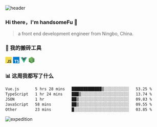 ![header](https://raw.githubusercontent.com/fzq1998/fzq1998/master/header.png)

### Hi there，I'm handsomeFu 👋

> a front end development engineer from Ningbo, China.

### 🔧 我的搬砖工具
<code><img height="20" src="https://raw.githubusercontent.com/github/explore/80688e429a7d4ef2fca1e82350fe8e3517d3494d/topics/javascript/javascript.png" alt="javascript"></code>
<code><img height="20" src="https://raw.githubusercontent.com/github/explore/80688e429a7d4ef2fca1e82350fe8e3517d3494d/topics/typescript/typescript.png" alt="typescript"></code>
<code><img height="20" src="https://raw.githubusercontent.com/github/explore/80688e429a7d4ef2fca1e82350fe8e3517d3494d/topics/vue/vue.png" alt="vue"></code>
<code><img height="20" src="https://raw.githubusercontent.com/github/explore/80688e429a7d4ef2fca1e82350fe8e3517d3494d/topics/nodejs/nodejs.png" alt="nodejs"></code>



### 📊 这周我都写了什么
<!--START_SECTION:waka-->

```text
Vue.js       5 hrs 28 mins   █████████████▒░░░░░░░░░░░   53.25 %
TypeScript   1 hr 24 mins    ███▒░░░░░░░░░░░░░░░░░░░░░   13.74 %
JSON         1 hr            ██▒░░░░░░░░░░░░░░░░░░░░░░   09.83 %
JavaScript   58 mins         ██▒░░░░░░░░░░░░░░░░░░░░░░   09.55 %
Other        23 mins         █░░░░░░░░░░░░░░░░░░░░░░░░   03.85 %
```

<!--END_SECTION:waka-->


![expedition](https://raw.githubusercontent.com/fzq1998/fzq1998/master/expedition.gif)

